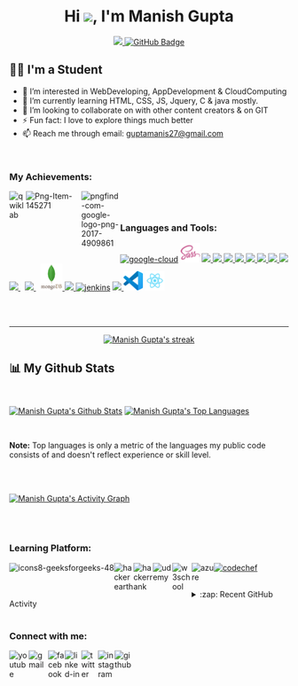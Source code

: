 <!-- INTRO -->
<h1 align="center">Hi <img src="https://raw.githubusercontent.com/MartinHeinz/MartinHeinz/master/wave.gif"
        width="30px">, I'm Manish Gupta</h1>

<p align="center"><a href="https://github.com/Meghna-DAS/github-profile-views-counter">
        <img width="150px" src="https://komarev.com/ghpvc/?username=Manishgupta200">
    </a>
    <a href="https://github.com/Manishgupta200?tab=followers"><img width="150px"
            src="https://img.shields.io/github/followers/Manishgupta200?label=Followers&style=social"
            alt="GitHub Badge"></a>
</p>

<!-- ABOUT ME -->
## 🙋‍♂️ I'm a Student
- 👀 I’m interested in WebDeveloping, AppDevelopment & CloudComputing
- 🌱 I’m currently learning HTML, CSS, JS, Jquery, C & java mostly.
- 💞️ I’m looking to collaborate on with other content creators & on GIT
- ⚡ Fun fact: I love to explore things much better
- 📫 Reach me through email: guptamanis27@gmail.com

<br />

<!-- ACHIEVEMENTS & CERTIFICATES -->
### My Achievements:

<a href="https://www.qwiklabs.com/public_profiles/304a8a68-9721-4e2d-ba07-7e80f631d4d4"><img align="left" width="30px"
        src="https://i.ibb.co/z25P1cF/qwiklab.png" alt="qwiklab" border="0"></a>
<a href="https://i.ibb.co/x8JWkCh/0001.jpg"><img align="left" width="100px"
        src="https://i.ibb.co/dLCHb77/Png-Item-145271.png" alt="Png-Item-145271" border="0"></a>
<a href="https://i.ibb.co/1f58ZHz/GCP.jpg"><img align="left" width="70px"
        src="https://i.ibb.co/2NDQmZd/pngfind-com-google-logo-png-2017-4909861.png"
        alt="pngfind-com-google-logo-png-2017-4909861" border="0"></a>

<br />
<h1></h1>

<!-- DIFFERENT PROGRAMMING LANGUAGE WEBSITES & TOOLS-->
### Languages and Tools:

<p align="left">
    <a href="https://console.cloud.google.com/home/dashboard?project=global-gist-316716&pli=1" target="_blank"><img
            width="50px" src="https://i.ibb.co/zbdRYLk/google-cloud.png" alt="google-cloud" border="0"></a>
    <a href="https://sass-lang.com/"><img alt="Sass" width="35px"
            src="https://raw.githubusercontent.com/github/explore/80688e429a7d4ef2fca1e82350fe8e3517d3494d/topics/sass/sass.png" /></a>
    <a href="https://www.java.com" target="_blank"> <img width="40px"
            src="https://img.icons8.com/color/48/000000/java-coffee-cup-logo.png" /> </a>
    <a href="https://reactjs.org/" target="_blank"> <img width="40px"
            src="https://img.icons8.com/color/48/000000/react-native.png" /> </a>
    <a href="https://spring.io/projects/spring-boot" target="_blank"> <img width="40px"
            src="https://img.icons8.com/color/48/000000/spring-logo.png" /> </a>
    <a href="https://developer.mozilla.org/en-US/docs/Web/JavaScript" target="_blank"> <img width="40px"
            src="https://img.icons8.com/color/48/000000/javascript.png" /> </a>
    <a href="https://www.w3.org/html/" target="_blank"> <img width="40px"
            src="https://img.icons8.com/color/48/000000/html-5.png" /> </a>
    <a href="https://www.w3schools.com/css/" target="_blank"> <img width="40px"
            src="https://img.icons8.com/color/48/000000/css3.png" /> </a>
    <a href="https://getbootstrap.com" target="_blank"> <img width="40px"
            src="https://img.icons8.com/color/48/000000/bootstrap.png" /> </a>
    <a href="https://www.python.org" target="_blank"> <img width="40px"
            src="https://img.icons8.com/color/48/000000/python.png" /> </a>
    <a style="padding-right:8px;" href="https://nodejs.org" target="_blank"> <img width="40px"
            src="https://img.icons8.com/color/48/000000/nodejs.png" /> </a>
    <a style="padding-right:8px;" href="https://www.mysql.com/" target="_blank"> <img width="40px"
            src="https://img.icons8.com/fluent/50/000000/mysql-logo.png" /> </a>
    <a href="https://www.mongodb.com/" target="_blank"> <img width="40px"
            src="https://raw.githubusercontent.com/devicons/devicon/master/icons/mongodb/mongodb-original-wordmark.svg"
            alt="mongodb" width="48" height="48" /> </a>
    <a href="https://firebase.google.com/" target="_blank"> <img width="35px"
            src="https://img.icons8.com/color/48/000000/firebase.png" /> </a>
    <a href="https://www.jenkins.io" target="_blank"> <img width="35px"
            src="https://www.vectorlogo.zone/logos/jenkins/jenkins-icon.svg" alt="jenkins" width="48" height="48" /></a>
    <a href="https://redux.js.org" target="_blank"> <img width="35px"
            src="https://img.icons8.com/color/48/000000/redux.png" /> </a>
    <a href="https://code.visualstudio.com/"><img alt="Visual Studio Code" width="35px"
            src="https://raw.githubusercontent.com/github/explore/80688e429a7d4ef2fca1e82350fe8e3517d3494d/topics/visual-studio-code/visual-studio-code.png" /></a>
    <a href="https://reactjs.org/"><img alt="React" width="35px"
            src="https://raw.githubusercontent.com/github/explore/80688e429a7d4ef2fca1e82350fe8e3517d3494d/topics/react/react.png" /></a>
</p>

<br />
<br />

---
<!-- TOTAL CONTRIBUTION, CURRENT STREAK & LONGEST STREAK -->
<p align="center">
    <a href="https://github.com/Manishgupta200/github-readme-streak-stats">
        <img title="🔥 Get streak stats for your profile at git.io/streak-stats" alt="Manish Gupta's streak"
            src="https://github-readme-streak-stats.herokuapp.com/?user=Manishgupta200&theme=black-ice&hide_border=true&stroke=0000&background=060A0CD0" />
    </a>
</p>

<!-- GITHUB STATS, MOST USED LANGUAGES & CONTRIBUTION GRAPH -->
## 📊 My Github Stats

<br />

<a href="https://github.com/Manishgupta200/github-readme-stats"><img alt="Manish Gupta's Github Stats"
        src="https://github-readme-stats.vercel.app/api?username=Manishgupta200&show_icons=true&count_private=true&theme=react&hide_border=true&bg_color=0D1117" /></a>
<a href="https://github.com/Manishgupta200/github-readme-stats"><img alt="Manish Gupta's Top Languages"
        src="https://github-readme-stats.vercel.app/api/top-langs/?username=Manishgupta200&langs_count=8&count_private=true&layout=compact&theme=react&hide_border=true&bg_color=0D1117" /></a>

<br />

<b>Note:</b> Top languages is only a metric of the languages my public code consists of and doesn't reflect experience
or skill level.


<br />
<br />

<a href="https://github.com/Manishgupta200/github-readme-activity-graph"><img alt="Manish Gupta's Activity Graph"
        src="https://activity-graph.herokuapp.com/graph?username=Manishgupta200&bg_color=0D1117&color=5BCDEC&line=5BCDEC&point=FFFFFF&hide_border=true" /></a>

<br />
<br />

<!-- PROGRAMMING LEARNING PLATFORM -->
### Learning Platform:
<a href="https://geeksforgeeks.org"><img align="left" src="https://i.ibb.co/4TYWVBP/icons8-geeksforgeeks-48.png" alt="icons8-geeksforgeeks-48" border="0"></a>
<a href="https://www.hackerearth.com"><img align="left" width="35px" src="https://i.ibb.co/ZBKnFQ3/hackerearth.png" alt="hackerearth" border="0"></a>
<a href="https://www.hackerrank.com"><img align="left" width="35px" src="https://i.ibb.co/vQQbcSz/hackerrank.png" alt="hackerrank" border="0"></a>
<a href="https://www.udemy.com"><img align="left" width="35px" src="https://i.ibb.co/5B70rGq/udemy.png" alt="udemy" border="0"></a>
<a href="https://www.w3schools.com"><img align="left" width="35px" src="https://i.ibb.co/WtMTCJn/w3school.png" alt="w3school" border="0"></a>
<a href="https://www.microsoft.com/en-in/campaign/azuredeveloperleague/#formMain"><img align="left" width="40px" src="https://i.ibb.co/k2HgSy3/azure.png" alt="azure" border="0"></a>
<a href="https://ibb.co/7zrY88s"><img width="120px" src="https://i.ibb.co/pP40GGY/codechef.png" alt="codechef" border="0"></a>

<br />

<!-- RECENT ACTIVITY ON GITHUB -->
<details>
  <summary>:zap: Recent GitHub Activity</summary>
  
<!--START_SECTION:activity-->
1. 🗣 Commented on [#2](https://github.com/codeSTACKr/portfolio-sass/issues/2) in [codeSTACKr/portfolio-sass](https://github.com/codeSTACKr/portfolio-sass)
2. ❗️ Closed issue [#2](https://github.com/codeSTACKr/portfolio-sass/issues/2) in [codeSTACKr/portfolio-sass](https://github.com/codeSTACKr/portfolio-sass)
3. ❌ Closed PR [#11](https://github.com/codeSTACKr/free-developer-resources/pull/11) in [codeSTACKr/free-developer-resources](https://github.com/codeSTACKr/free-developer-resources)
4. 🗣 Commented on [#11](https://github.com/codeSTACKr/free-developer-resources/issues/11) in [codeSTACKr/free-developer-resources](https://github.com/codeSTACKr/free-developer-resources)
5. 🎉 Merged PR [#10](https://github.com/codeSTACKr/free-developer-resources/pull/10) in [codeSTACKr/free-developer-resources](https://github.com/codeSTACKr/free-developer-resources)
<!--END_SECTION:activity-->

</details>

<br />

<!-- MY SOCIAL MEDIA -->
### Connect with me:
[<img align="left" width="35px" src="https://i.ibb.co/s18GvTt/youtube-logo-png-2067.png" alt="youtube"
    border="0">][youtube]
[<img align="left" width="35px" src="https://i.ibb.co/qd6ZdcR/gmail-ge5e92c154-1280.png" alt="gmail" border="0">][gmail]
[<img align="left" width="30px" src="https://i.ibb.co/mSgFPNg/facebook-gb2bbebe4d-1280.png" alt="facebook"
    border="0">][facebook]
[<img align="left" width="30px" src="https://i.ibb.co/bzdPqsb/linked-in-g6d7a534e7-1280.png" alt="linked-in"
    border="0">][linkedin]
[<img align="left" width="30px" src="https://i.ibb.co/XY8TmXg/twitter-gf2294f085-1280.png" alt="twitter"
    border="0">][twitter]
[<img align="left" width="30px" src="https://i.ibb.co/ySmMQmr/instagram-g6b5f5ffc2-1280.png" alt="instagram"
    border="0">][instagram]
[<img align="left" width="30px" src="https://i.ibb.co/fYRyztK/github-gde12c88fc-1920.jpg" alt="github"
    border="0">][github]


<!-- LINKS OF SOCIAL MEDIA -->
[youtube]: https://youtube.com
[gmail]: https://gmail.com
[facebook]: https://facebook.com
[linkedin]: https://linkedin.com
[twitter]: https://twitter.com
[instagram]: https://instagram.com
[github]: https://github.com
